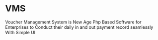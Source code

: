 # VMS
Voucher Management System is New Age Php Based Software for Enterprises to Conduct their daily in and out payment record seamlessly With Simple UI
